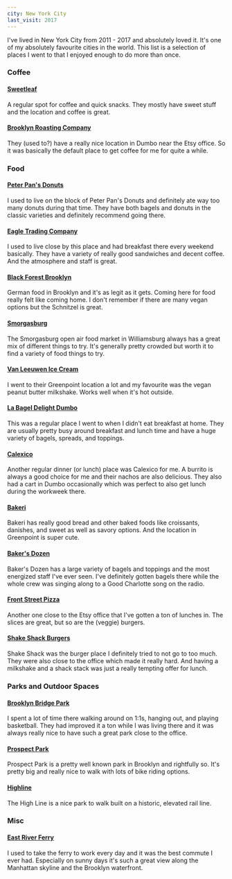 ```yaml
---
city: New York City
last_visit: 2017
---
```


I've lived in New York City from 2011 - 2017 and absolutely loved it. It's one
of my absolutely favourite cities in the world. This list is a selection of
places I went to that I enjoyed enough to do more than once.


### Coffee

#### [Sweetleaf](https://www.sweetleafcoffee.com/)

A regular spot for coffee and quick snacks. They mostly have sweet stuff and
the location and coffee is great.


#### [Brooklyn Roasting Company](https://brooklynroasting.com/)

They (used to?) have a really nice location in Dumbo near the Etsy office. So
it was basically the default place to get coffee for me for quite a while.


### Food

#### [Peter Pan's Donuts](https://www.peterpandonuts.com/)

I used to live on the block of Peter Pan's Donuts and definitely ate way too
many donuts during that time. They have both bagels and donuts in the classic
varieties and definitely recommend going there.

#### [Eagle Trading Company](http://www.eagletradingco.nyc/)

I used to live close by this place and had breakfast there every weekend
basically. They have a variety of really good sandwiches and decent coffee.
And the atmosphere and staff is great.


#### [Black Forest Brooklyn](https://www.blackforestbrooklyn.com/)

German food in Brooklyn and it's as legit as it gets. Coming here for food
really felt like coming home. I don't remember if there are many vegan options
but the Schnitzel is great.

#### [Smorgasburg](https://www.smorgasburg.com/)

The Smorgasburg open air food market in Williamsburg always has a great mix of
different things to try. It's generally pretty crowded but worth it to find a
variety of food things to try.

#### [Van Leeuwen Ice Cream](https://vanleeuwenicecream.com/scoop-shops/#New-York)

I went to their Greenpoint location a lot and my favourite was the vegan
peanut butter milkshake. Works well when it's hot outside.

#### [La Bagel Delight Dumbo](https://www.bageldumbo.com/)

This was a regular place I went to when I didn't eat breakfast at home. They
are usually pretty busy around breakfast and lunch time and have a huge
variety of bagels, spreads, and toppings.

#### [Calexico](https://www.calexico.com)

Another regular dinner (or lunch) place was Calexico for me. A burrito is
always a good choice for me and their nachos are also delicious. They also had
a cart in Dumbo occasionally which was perfect to also get lunch during the
workweek there.

#### [Bakeri](https://www.bakeribrooklyn.com/new-page)

Bakeri has really good bread and other baked foods like croissants, danishes,
and sweet as well as savory options. And the location in Greenpoint is super
cute.

#### [Baker's Dozen](https://bakersdozengreenpoint.com/)

Baker's Dozen has a large variety of bagels and toppings and the most
energized staff I've ever seen. I've definitely gotten bagels there while the
whole crew was singing along to a Good Charlotte song on the radio.

#### [Front Street Pizza](https://www.frontstreetpizzabrooklyn.com/)

Another one close to the Etsy office that I've gotten a ton of lunches in. The
slices are great, but so are the (veggie) burgers.

#### [Shake Shack Burgers](https://shakeshack.com/#/)

Shake Shack was the burger place I definitely tried to not go to too much.
They were also close to the office which made it really hard. And having a
milkshake and a shack stack was just a really tempting offer for lunch.


### Parks and Outdoor Spaces

#### [Brooklyn Bridge Park](https://www.brooklynbridgepark.org/)

I spent a lot of time there walking around on 1:1s, hanging out, and playing
basketball. They had improved it a ton while I was living there and it was
always really nice to have such a great park close to the office.

#### [Prospect Park](https://www.nycgovparks.org/parks/B073/)

Prospect Park is a pretty well known park in Brooklyn and rightfully so. It's
pretty big and really nice to walk with lots of bike riding options.

#### [Highline](https://www.thehighline.org/)

The High Line is a nice park to walk built on a historic, elevated rail line.


### Misc

#### [East River Ferry](https://www.ferry.nyc/routes-and-schedules/route/east-river/)

I used to take the ferry to work every day and it was the best commute I ever
had. Especially on sunny days it's such a great view along the Manhattan
skyline and the Brooklyn waterfront.
